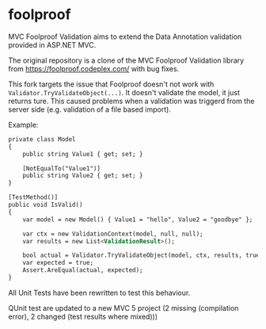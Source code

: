 foolproof
=========

MVC Foolproof Validation aims to extend the Data Annotation validation provided in ASP.NET MVC.


The original repository is a clone of the MVC Foolproof Validation library from https://foolproof.codeplex.com/ with bug fixes.


This fork targets the issue that Foolproof doesn't not work with ```Validator.TryValidateObject(...)```. It doesn't validate the model, it just returns ture. This caused problems when a validation was triggerd from the server side (e.g. validation of a file based import).

Example:
```html
private class Model
{
	public string Value1 { get; set; }

	[NotEqualTo("Value1")]
	public string Value2 { get; set; }
}

[TestMethod()]
public void IsValid()
{
	var model = new Model() { Value1 = "hello", Value2 = "goodbye" };

	var ctx = new ValidationContext(model, null, null);
	var results = new List<ValidationResult>();

	bool actual = Validator.TryValidateObject(model, ctx, results, true);
	var expected = true;
	Assert.AreEqual(actual, expected);
}
```

All Unit Tests have been rewritten to test this behaviour.

QUnit test are updated to a new MVC 5 project (2 missing (compilation error), 2 changed (test results where mixed)))